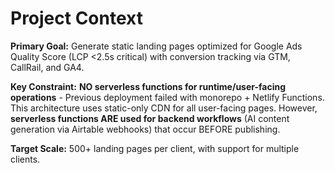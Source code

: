 # Project Context

**Primary Goal:** Generate static landing pages optimized for Google Ads Quality Score (LCP <2.5s critical) with conversion tracking via GTM, CallRail, and GA4.

**Key Constraint:** **NO serverless functions for runtime/user-facing operations** - Previous deployment failed with monorepo + Netlify Functions. This architecture uses static-only CDN for all user-facing pages. However, **serverless functions ARE used for backend workflows** (AI content generation via Airtable webhooks) that occur BEFORE publishing.

**Target Scale:** 500+ landing pages per client, with support for multiple clients.
